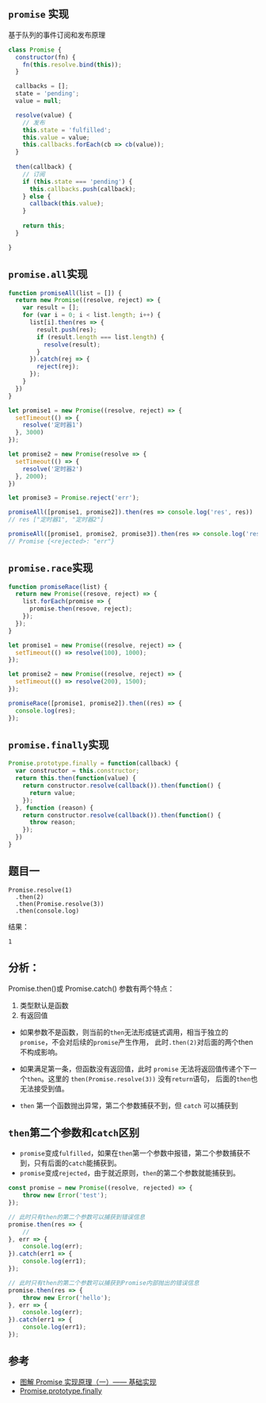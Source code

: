 ## `promise` 实现

基于队列的事件订阅和发布原理

```js
class Promise {
  constructor(fn) {
    fn(this.resolve.bind(this));
  }

  callbacks = [];
  state = 'pending';
  value = null;

  resolve(value) {
    // 发布
    this.state = 'fulfilled';
    this.value = value;
    this.callbacks.forEach(cb => cb(value));
  }
  
  then(callback) {
    // 订阅
    if (this.state === 'pending') {
      this.callbacks.push(callback);
    } else {
      callback(this.value);
    }
    
    return this;
  }

}
```

## `promise.all`实现

```js
function promiseAll(list = []) {
  return new Promise((resolve, reject) => {
    var result = [];
    for (var i = 0; i < list.length; i++) {
      list[i].then(res => {
        result.push(res);
        if (result.length === list.length) {
          resolve(result);
        }
      }).catch(rej => {
        reject(rej);
      });
    }
  })
}

let promise1 = new Promise((resolve, reject) => {
  setTimeout(() => {
    resolve('定时器1')
  }, 3000)
});

let promise2 = new Promise(resolve => {
  setTimeout(() => {
    resolve('定时器2')
  }, 2000);
})

let promise3 = Promise.reject('err');

promiseAll([promise1, promise2]).then(res => console.log('res', res))
// res ["定时器1", "定时器2"]

promiseAll([promise1, promise2, promise3]).then(res => console.log('res', res))
// Promise {<rejected>: "err"}
```

## `promise.race`实现
```js
function promiseRace(list) {
  return new Promise((resove, reject) => {
    list.forEach(promise => {
      promise.then(resove, reject);
    });
  });
}

let promise1 = new Promise((resolve, reject) => {
  setTimeout(() => resolve(100), 1000);
});

let promise2 = new Promise((resolve, reject) => {
  setTimeout(() => resolve(200), 1500);
});

promiseRace([promise1, promise2]).then((res) => {
  console.log(res);
});
```

## `promise.finally`实现
```js
Promise.prototype.finally = function(callback) {
  var constructor = this.constructor;
  return this.then(function(value) {
    return constructor.resolve(callback()).then(function() {
      return value;
    });
  }, function (reason) {
    return constructor.resolve(callback()).then(function() {
      throw reason;
    });
  })
}
```

## 题目一

```
Promise.resolve(1)
  .then(2)
  .then(Promise.resolve(3))
  .then(console.log)
```
结果：
```
1
```

## 分析：
Promise.then()或 Promise.catch() 参数有两个特点：
1. 类型默认是函数
2. 有返回值

* 如果参数不是函数，则当前的`then`无法形成链式调用，相当于独立的`promise`，不会对后续的`promise`产生作用，
此时`.then(2)`对后面的两个then不构成影响。

* 如果满足第一条，但函数没有返回值，此时 `promise` 无法将返回值传递个下一个`then`。这里的 `then(Promise.resolve(3))` 没有`return`语句，
后面的`then`也无法接受到值。

* `then` 第一个函数抛出异常，第二个参数捕获不到，但 `catch` 可以捕获到

## `then`第二个参数和`catch`区别
* `promise`变成`fulfilled`，如果在`then`第一个参数中报错，第二个参数捕获不到，只有后面的`catch`能捕获到。
* `promise`变成`rejected`，由于就近原则，`then`的第二个参数就能捕获到。

```js
const promise = new Promise((resolve, rejected) => {
    throw new Error('test');
});

// 此时只有then的第二个参数可以捕获到错误信息
promise.then(res => {
    //
}, err => {
    console.log(err);
}).catch(err1 => {
    console.log(err1);
});

// 此时只有then的第二个参数可以捕获到Promise内部抛出的错误信息
promise.then(res => {
    throw new Error('hello');
}, err => {
    console.log(err);
}).catch(err1 => {
    console.log(err1);
});


```


## 参考
* [图解 Promise 实现原理（一）—— 基础实现](https://zhuanlan.zhihu.com/p/58428287)
* [Promise.prototype.finally](https://github.com/matthew-andrews/Promise.prototype.finally/blob/master/finally.js)

